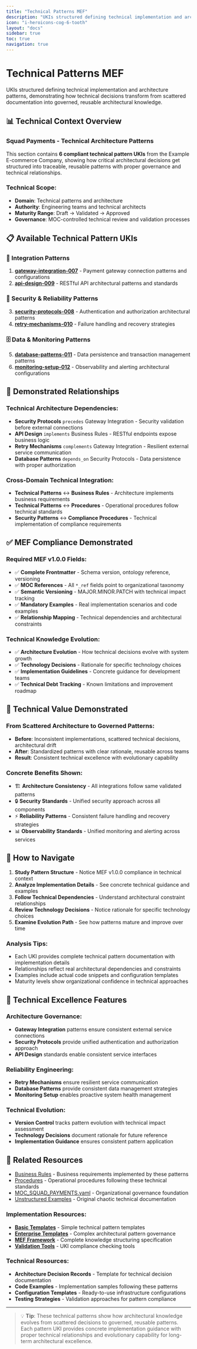 ```yaml
---
title: "Technical Patterns MEF"
description: "UKIs structured defining technical implementation and architecture patterns"
icon: "i-heroicons-cog-6-tooth"
layout: "docs"
sidebar: true
toc: true
navigation: true
---
```


# Technical Patterns MEF

UKIs structured defining technical implementation and architecture patterns, demonstrating how technical decisions transform from scattered documentation into governed, reusable architectural knowledge.

## 📊 Technical Context Overview

### Squad Payments - Technical Architecture Patterns

This section contains **6 compliant technical pattern UKIs** from the Example E-commerce Company, showing how critical architectural decisions get structured into traceable, reusable patterns with proper governance and technical relationships.

### Technical Scope:
- **Domain**: Technical patterns and architecture
- **Authority**: Engineering teams and technical architects
- **Maturity Range**: Draft → Validated → Approved
- **Governance**: MOC-controlled technical review and validation processes

## 📋 Available Technical Pattern UKIs

### 🔌 Integration Patterns
1. **[gateway-integration-007](uki-tech-gateway-integration-007.yaml)** - Payment gateway connection patterns and configurations
2. **[api-design-009](uki-tech-api-design-009.yaml)** - RESTful API architectural patterns and standards

### 🔐 Security & Reliability Patterns
3. **[security-protocols-008](uki-tech-security-protocols-008.yaml)** - Authentication and authorization architectural patterns
4. **[retry-mechanisms-010](uki-tech-retry-mechanisms-010.yaml)** - Failure handling and recovery strategies

### 🗄️ Data & Monitoring Patterns
5. **[database-patterns-011](uki-tech-database-patterns-011.yaml)** - Data persistence and transaction management patterns
6. **[monitoring-setup-012](uki-tech-monitoring-setup-012.yaml)** - Observability and alerting architectural configurations

## 🔗 Demonstrated Relationships

### Technical Architecture Dependencies:
- **Security Protocols** `precedes` Gateway Integration - Security validation before external connections
- **API Design** `implements` Business Rules - RESTful endpoints expose business logic
- **Retry Mechanisms** `complements` Gateway Integration - Resilient external service communication
- **Database Patterns** `depends_on` Security Protocols - Data persistence with proper authorization

### Cross-Domain Technical Integration:
- **Technical Patterns** ↔ **Business Rules** - Architecture implements business requirements
- **Technical Patterns** ↔ **Procedures** - Operational procedures follow technical standards
- **Security Patterns** ↔ **Compliance Procedures** - Technical implementation of compliance requirements

## ✅ MEF Compliance Demonstrated

### Required MEF v1.0.0 Fields:
- ✅ **Complete Frontmatter** - Schema version, ontology reference, versioning
- ✅ **MOC References** - All `*_ref` fields point to organizational taxonomy
- ✅ **Semantic Versioning** - MAJOR.MINOR.PATCH with technical impact tracking
- ✅ **Mandatory Examples** - Real implementation scenarios and code examples
- ✅ **Relationship Mapping** - Technical dependencies and architectural constraints

### Technical Knowledge Evolution:
- ✅ **Architecture Evolution** - How technical decisions evolve with system growth
- ✅ **Technology Decisions** - Rationale for specific technology choices
- ✅ **Implementation Guidelines** - Concrete guidance for development teams
- ✅ **Technical Debt Tracking** - Known limitations and improvement roadmap

## 🎯 Technical Value Demonstrated

### From Scattered Architecture to Governed Patterns:
- **Before**: Inconsistent implementations, scattered technical decisions, architectural drift
- **After**: Standardized patterns with clear rationale, reusable across teams
- **Result**: Consistent technical excellence with evolutionary capability

### Concrete Benefits Shown:
- 🏗️ **Architecture Consistency** - All integrations follow same validated patterns
- 🔒 **Security Standards** - Unified security approach across all components
- ⚡ **Reliability Patterns** - Consistent failure handling and recovery strategies
- 📊 **Observability Standards** - Unified monitoring and alerting across services

## 🎯 How to Navigate

1. **Study Pattern Structure** - Notice MEF v1.0.0 compliance in technical context
2. **Analyze Implementation Details** - See concrete technical guidance and examples
3. **Follow Technical Dependencies** - Understand architectural constraint relationships
4. **Review Technology Decisions** - Notice rationale for specific technology choices
5. **Examine Evolution Path** - See how patterns mature and improve over time

### Analysis Tips:
- Each UKI provides complete technical pattern documentation with implementation details
- Relationships reflect real architectural dependencies and constraints
- Examples include actual code snippets and configuration templates
- Maturity levels show organizational confidence in technical approaches

## 🎯 Technical Excellence Features

### Architecture Governance:
- **Gateway Integration** patterns ensure consistent external service connections
- **Security Protocols** provide unified authentication and authorization approach
- **API Design** standards enable consistent service interfaces

### Reliability Engineering:
- **Retry Mechanisms** ensure resilient service communication
- **Database Patterns** provide consistent data management strategies
- **Monitoring Setup** enables proactive system health management

### Technical Evolution:
- **Version Control** tracks pattern evolution with technical impact assessment
- **Technology Decisions** document rationale for future reference
- **Implementation Guidance** ensures consistent pattern application

## 📖 Related Resources

- [Business Rules](../business-rules/) - Business requirements implemented by these patterns
- [Procedures](../procedures/) - Operational procedures following these technical standards
- [MOC_SQUAD_PAYMENTS.yaml](../../moc-squad-payments.md) - Organizational governance foundation
- [Unstructured Examples](../../unstructured/) - Original chaotic technical documentation

### Implementation Resources:
- **[Basic Templates](../../../../manual/templates/basic/)** - Simple technical pattern templates
- **[Enterprise Templates](../../../../manual/templates/enterprise/)** - Complex architectural pattern governance
- **[MEF Framework](../../../../frameworks/mef/)** - Complete knowledge structuring specification
- **[Validation Tools](../../../../manual/tools/)** - UKI compliance checking tools

### Technical Resources:
- **Architecture Decision Records** - Template for technical decision documentation
- **Code Examples** - Implementation samples following these patterns
- **Configuration Templates** - Ready-to-use infrastructure configurations
- **Testing Strategies** - Validation approaches for pattern compliance

---

> 💡 **Tip**: These technical patterns show how architectural knowledge evolves from scattered decisions to governed, reusable patterns. Each pattern UKI provides concrete implementation guidance with proper technical relationships and evolutionary capability for long-term architectural excellence.